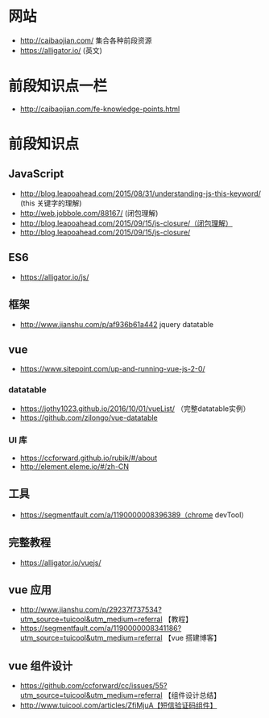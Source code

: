 # 网站
- http://caibaojian.com/ 集合各种前段资源
- https://alligator.io/ (英文)
# 前段知识点一栏 
- http://caibaojian.com/fe-knowledge-points.html

# 前段知识点
## JavaScript
 - http://blog.leapoahead.com/2015/08/31/understanding-js-this-keyword/ (this 关键字的理解)
 - http://web.jobbole.com/88167/ (闭包理解)
 - http://blog.leapoahead.com/2015/09/15/js-closure/（闭包理解）
 - http://blog.leapoahead.com/2015/09/15/js-closure/
 ## ES6
 - https://alligator.io/js/
 
 ## 框架
 - http://www.jianshu.com/p/af936b61a442 jquery datatable
 ## vue
 
 - https://www.sitepoint.com/up-and-running-vue-js-2-0/
 ### datatable
 - https://jothy1023.github.io/2016/10/01/vueList/ （完整datatable实例）
 - https://github.com/zilongo/vue-datatable
 ### UI 库
 - https://ccforward.github.io/rubik/#/about
 - http://element.eleme.io/#/zh-CN
 ## 工具
 - https://segmentfault.com/a/1190000008396389（chrome devTool）
 
 ## 完整教程
 - https://alligator.io/vuejs/
 
 ## vue 应用
- http://www.jianshu.com/p/29237f737534?utm_source=tuicool&utm_medium=referral 【教程】
- https://segmentfault.com/a/1190000008341186?utm_source=tuicool&utm_medium=referral 【vue 搭建博客】
## vue 组件设计
- https://github.com/ccforward/cc/issues/55?utm_source=tuicool&utm_medium=referral 【组件设计总结】
- http://www.tuicool.com/articles/ZfiMjuA【短信验证码组件】

